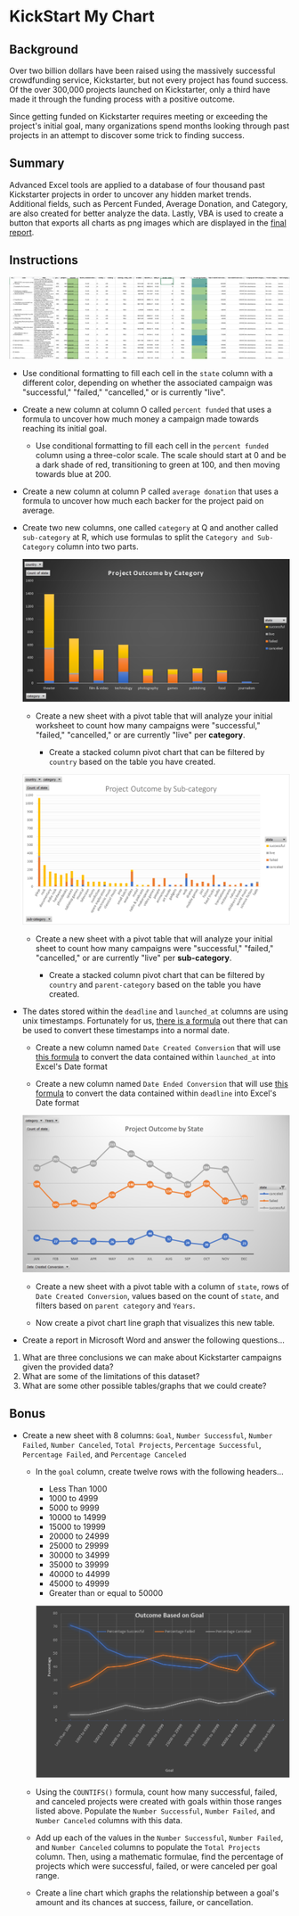 # KickStart My Chart

## Background

Over two billion dollars have been raised using the massively successful crowdfunding service, Kickstarter, but not every project has found success. Of the over 300,000 projects launched on Kickstarter, only a third have made it through the funding process with a positive outcome.

Since getting funded on Kickstarter requires meeting or exceeding the project's initial goal, many organizations spend months looking through past projects in an attempt to discover some trick to finding success. 

## Summary

Advanced Excel tools are applied to a database of four thousand past Kickstarter projects in order to uncover any hidden market trends. Additional fields, such as Percent Funded, Average Donation, and Category, are also created for better analyze the data. Lastly, VBA is used to create a button that exports all charts as png images which are displayed in the [final report](https://drive.google.com/file/d/1S6bhlECXzxbjm68YPlpwaUzKEzQ3ANSA/view?usp=sharing).

## Instructions

![Kickstarter Table](Images/FullTable.PNG)

* Use conditional formatting to fill each cell in the `state` column with a different color, depending on whether the associated campaign was "successful," "failed," "cancelled," or is currently "live".

* Create a new column at column O called `percent funded` that uses a formula to uncover how much money a campaign made towards reaching its initial goal.

  * Use conditional formatting to fill each cell in the `percent funded` column using a three-color scale. The scale should start at 0 and be a dark shade of red, transitioning to green at 100, and then moving towards blue at 200.

* Create a new column at column P called `average donation` that uses a formula to uncover how much each backer for the project paid on average.

* Create two new columns, one called `category` at Q and another called `sub-category` at R, which use formulas to split the `Category and Sub-Category` column into two parts.

  ![Category Stats](Images/Category_1.PNG)

  * Create a new sheet with a pivot table that will analyze your initial worksheet to count how many campaigns were "successful," "failed," "cancelled," or are currently "live" per **category**.

    * Create a stacked column pivot chart that can be filtered by `country` based on the table you have created.

  ![Subcategory Stats](Images/Sub-category_1.PNG)

  * Create a new sheet with a pivot table that will analyze your initial sheet to count how many campaigns were "successful," "failed," "cancelled," or are currently "live" per **sub-category**.

    * Create a stacked column pivot chart that can be filtered by `country` and `parent-category` based on the table you have created.

* The dates stored within the `deadline` and `launched_at` columns are using unix timestamps. Fortunately for us, [there is a formula](http://spreadsheetpage.com/index.php/tip/converting_unix_timestamps/) out there that can be used to convert these timestamps into a normal date.

  * Create a new column named `Date Created Conversion` that will use [this formula](http://spreadsheetpage.com/index.php/tip/converting_unix_timestamps/) to convert the data contained within `launched_at` into Excel's Date format

  * Create a new column named `Date Ended Conversion` that will use [this formula](http://spreadsheetpage.com/index.php/tip/converting_unix_timestamps/) to convert the data contained within `deadline` into Excel's Date format

  ![Outcomes Based on Launch Date](Images/State_1.PNG)

  * Create a new sheet with a pivot table with a column of `state`, rows of `Date Created Conversion`, values based on the count of `state`, and filters based on `parent category` and `Years`.

  * Now create a pivot chart line graph that visualizes this new table.

* Create a report in Microsoft Word and answer the following questions...

1. What are three conclusions we can make about Kickstarter campaigns given the provided data?
2. What are some of the limitations of this dataset?
3. What are some other possible tables/graphs that we could create?

## Bonus

* Create a new sheet with 8 columns: `Goal`, `Number Successful`, `Number Failed`, `Number Canceled`, `Total Projects`, `Percentage Successful`, `Percentage Failed`, and `Percentage Canceled`

  * In the `goal` column, create twelve rows with the following headers...

    * Less Than 1000
    * 1000 to 4999
    * 5000 to 9999
    * 10000 to 14999
    * 15000 to 19999
    * 20000 to 24999
    * 25000 to 29999
    * 30000 to 34999
    * 35000 to 39999
    * 40000 to 44999
    * 45000 to 49999
    * Greater than or equal to 50000

    ![Goal Outcomes](Images/Goal_1.PNG)

  * Using the `COUNTIFS()` formula, count how many successful, failed, and canceled projects were created with goals within those ranges listed above. Populate the `Number Successful`, `Number Failed`, and `Number Canceled` columns with this data.

  * Add up each of the values in the `Number Successful`, `Number Failed`, and `Number Canceled` columns to populate the `Total Projects` column. Then, using a mathematic formulae, find the percentage of projects which were successful, failed, or were canceled per goal range.

  * Create a line chart which graphs the relationship between a goal's amount and its chances at success, failure, or cancellation.